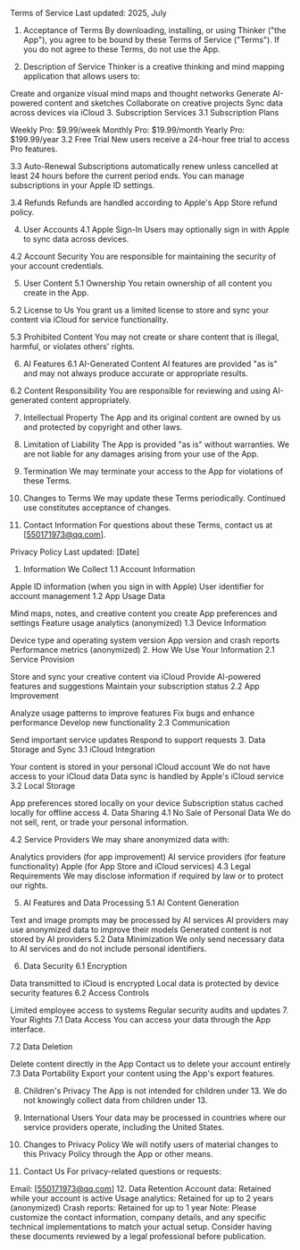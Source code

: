 Terms of Service
Last updated: 2025, July

1. Acceptance of Terms
By downloading, installing, or using Thinker ("the App"), you agree to be bound by these Terms of Service ("Terms"). If you do not agree to these Terms, do not use the App.

2. Description of Service
Thinker is a creative thinking and mind mapping application that allows users to:

Create and organize visual mind maps and thought networks
Generate AI-powered content and sketches
Collaborate on creative projects
Sync data across devices via iCloud
3. Subscription Services
3.1 Subscription Plans

Weekly Pro: $9.99/week
Monthly Pro: $19.99/month
Yearly Pro: $199.99/year
3.2 Free Trial
New users receive a 24-hour free trial to access Pro features.

3.3 Auto-Renewal
Subscriptions automatically renew unless cancelled at least 24 hours before the current period ends. You can manage subscriptions in your Apple ID settings.

3.4 Refunds
Refunds are handled according to Apple's App Store refund policy.

4. User Accounts
4.1 Apple Sign-In
Users may optionally sign in with Apple to sync data across devices.

4.2 Account Security
You are responsible for maintaining the security of your account credentials.

5. User Content
5.1 Ownership
You retain ownership of all content you create in the App.

5.2 License to Us
You grant us a limited license to store and sync your content via iCloud for service functionality.

5.3 Prohibited Content
You may not create or share content that is illegal, harmful, or violates others' rights.

6. AI Features
6.1 AI-Generated Content
AI features are provided "as is" and may not always produce accurate or appropriate results.

6.2 Content Responsibility
You are responsible for reviewing and using AI-generated content appropriately.

7. Intellectual Property
The App and its original content are owned by us and protected by copyright and other laws.

8. Limitation of Liability
The App is provided "as is" without warranties. We are not liable for any damages arising from your use of the App.

9. Termination
We may terminate your access to the App for violations of these Terms.

10. Changes to Terms
We may update these Terms periodically. Continued use constitutes acceptance of changes.

11. Contact Information
For questions about these Terms, contact us at [550171973@qq.com].

Privacy Policy
Last updated: [Date]

1. Information We Collect
1.1 Account Information

Apple ID information (when you sign in with Apple)
User identifier for account management
1.2 App Usage Data

Mind maps, notes, and creative content you create
App preferences and settings
Feature usage analytics (anonymized)
1.3 Device Information

Device type and operating system version
App version and crash reports
Performance metrics (anonymized)
2. How We Use Your Information
2.1 Service Provision

Store and sync your creative content via iCloud
Provide AI-powered features and suggestions
Maintain your subscription status
2.2 App Improvement

Analyze usage patterns to improve features
Fix bugs and enhance performance
Develop new functionality
2.3 Communication

Send important service updates
Respond to support requests
3. Data Storage and Sync
3.1 iCloud Integration

Your content is stored in your personal iCloud account
We do not have access to your iCloud data
Data sync is handled by Apple's iCloud service
3.2 Local Storage

App preferences stored locally on your device
Subscription status cached locally for offline access
4. Data Sharing
4.1 No Sale of Personal Data
We do not sell, rent, or trade your personal information.

4.2 Service Providers
We may share anonymized data with:

Analytics providers (for app improvement)
AI service providers (for feature functionality)
Apple (for App Store and iCloud services)
4.3 Legal Requirements
We may disclose information if required by law or to protect our rights.

5. AI Features and Data Processing
5.1 AI Content Generation

Text and image prompts may be processed by AI services
AI providers may use anonymized data to improve their models
Generated content is not stored by AI providers
5.2 Data Minimization
We only send necessary data to AI services and do not include personal identifiers.

6. Data Security
6.1 Encryption

Data transmitted to iCloud is encrypted
Local data is protected by device security features
6.2 Access Controls

Limited employee access to systems
Regular security audits and updates
7. Your Rights
7.1 Data Access
You can access your data through the App interface.

7.2 Data Deletion

Delete content directly in the App
Contact us to delete your account entirely
7.3 Data Portability
Export your content using the App's export features.

8. Children's Privacy
The App is not intended for children under 13. We do not knowingly collect data from children under 13.

9. International Users
Your data may be processed in countries where our service providers operate, including the United States.

10. Changes to Privacy Policy
We will notify users of material changes to this Privacy Policy through the App or other means.

11. Contact Us
For privacy-related questions or requests:

Email: [550171973@qq.com]
12. Data Retention
Account data: Retained while your account is active
Usage analytics: Retained for up to 2 years (anonymized)
Crash reports: Retained for up to 1 year
Note: Please customize the contact information, company details, and any specific technical implementations to match your actual setup. Consider having these documents reviewed by a legal professional before publication.
